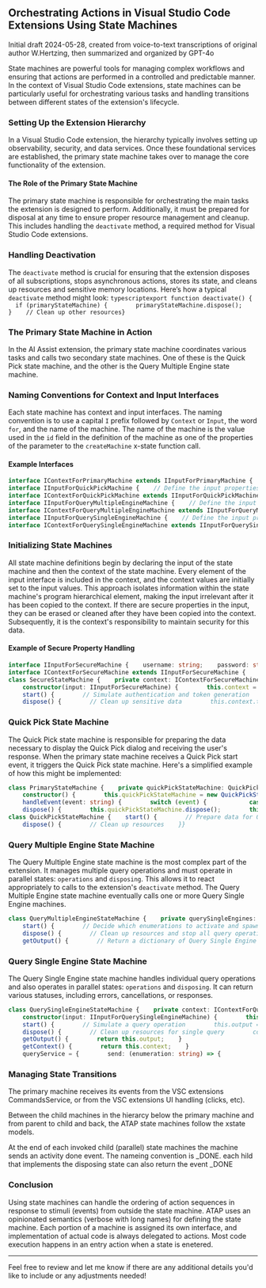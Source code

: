 ## Orchestrating Actions in Visual Studio Code Extensions Using State Machines

Initial draft 2024-05-28, created from voice-to-text transcriptions of original author W.Hertzing, then summarized and organized by GPT-4o

State machines are powerful tools for managing complex workflows and ensuring that actions are performed in a controlled and predictable manner. In the context of Visual Studio Code extensions, state machines can be particularly useful for orchestrating various tasks and handling transitions between different states of the extension's lifecycle.

### Setting Up the Extension Hierarchy

In a Visual Studio Code extension, the hierarchy typically involves setting up observability, security, and data services. Once these foundational services are established, the primary state machine takes over to manage the core functionality of the extension.

#### The Role of the Primary State Machine

The primary state machine is responsible for orchestrating the main tasks the extension is designed to perform. Additionally, it must be prepared for disposal at any time to ensure proper resource management and cleanup. This includes handling the `deactivate` method, a required method for Visual Studio Code extensions.

### Handling Deactivation

The `deactivate` method is crucial for ensuring that the extension disposes of all subscriptions, stops asynchronous actions, stores its state, and cleans up resources and sensitive memory locations. Here’s how a typical `deactivate` method might look:
`typescriptexport function deactivate() {    if (primaryStateMachine) {        primaryStateMachine.dispose();    }    // Clean up other resources}`

### The Primary State Machine in Action

In the AI Assist extension, the primary state machine coordinates various tasks and calls two secondary state machines. One of these is the Quick Pick state machine, and the other is the Query Multiple Engine state machine.

### Naming Conventions for Context and Input Interfaces

Each state machine has context and input interfaces. The naming convention is to use a capital `I` prefix followed by `Context` or `Input`, the word `for`, and the name of the machine. The name of the machine is the value used in the `id` field in the definition of the machine as one of the properties of the parameter to the `createMachine` x-state function call.

#### Example Interfaces

```typescript interface IInputForPrimaryMachine {    // Define the input properties for the primary machine}
interface IContextForPrimaryMachine extends IInputForPrimaryMachine {    // Define the context properties for the primary machine}
interface IInputForQuickPickMachine {    // Define the input properties for the quick pick machine}
interface IContextForQuickPickMachine extends IInputForQuickPickMachine {    // Define the context properties for the quick pick machine}
interface IInputForQueryMultipleEngineMachine {    // Define the input properties for the query multiple engine machine}
interface IContextForQueryMultipleEngineMachine extends IInputForQueryMultipleEngineMachine {    // Define the context properties for the query multiple engine machine}
interface IInputForQuerySingleEngineMachine {    // Define the input properties for the query single engine machine}
interface IContextForQuerySingleEngineMachine extends IInputForQuerySingleEngineMachine {    // Define the context properties for the query single engine machine}
```

### Initializing State Machines

All state machine definitions begin by declaring the input of the state machine and then the context of the state machine. Every element of the input interface is included in the context, and the context values are initially set to the input values. This approach isolates information within the state machine's program hierarchical element, making the input irrelevant after it has been copied to the context.
If there are secure properties in the input, they can be erased or cleaned after they have been copied into the context. Subsequently, it is the context's responsibility to maintain security for this data.

#### Example of Secure Property Handling

```typescript
interface IInputForSecureMachine {    username: string;    password: string; // Secure property}
interface IContextForSecureMachine extends IInputForSecureMachine {    token: string;}
class SecureStateMachine {    private context: IContextForSecureMachine;
    constructor(input: IInputForSecureMachine) {        this.context = { ...input, token: '' };        // Clear sensitive input data        input.password = '';    }
    start() {        // Simulate authentication and token generation        this.context.token = 'secure_token';        console.log(`Authenticated as ${this.context.username}`);    }
    dispose() {        // Clean up sensitive data        this.context.token = '';    }}
```

### Quick Pick State Machine

The Quick Pick state machine is responsible for preparing the data necessary to display the Quick Pick dialog and receiving the user's response. When the primary state machine receives a Quick Pick start event, it triggers the Quick Pick state machine.
Here's a simplified example of how this might be implemented:

```typescript
class PrimaryStateMachine {    private quickPickStateMachine: QuickPickStateMachine;    private queryMultipleEngineStateMachine: QueryMultipleEngineStateMachine;
    constructor() {        this.quickPickStateMachine = new QuickPickStateMachine();        this.queryMultipleEngineStateMachine = new QueryMultipleEngineStateMachine();    }
    handleEvent(event: string) {        switch (event) {            case 'quickPickStart':                this.quickPickStateMachine.start();                break;            case 'queryMultipleEngineStart':                this.queryMultipleEngineStateMachine.start();                break;            // Handle other events        }    }
    dispose() {        this.quickPickStateMachine.dispose();        this.queryMultipleEngineStateMachine.dispose();        // Dispose of other resources    }}
class QuickPickStateMachine {    start() {        // Prepare data for Quick Pick        const items = ['Option 1', 'Option 2', 'Option 3'];        vscode.window.showQuickPick(items).then(selection => {            if (selection) {                console.log(`User selected: ${selection}`);            }        });    }
    dispose() {        // Clean up resources    }}
```

### Query Multiple Engine State Machine

The Query Multiple Engine state machine is the most complex part of the extension. It manages multiple query operations and must operate in parallel states: `operations` and `disposing`. This allows it to react appropriately to calls to the extension's `deactivate` method. The Query Multiple Engine state machine eventually calls one or more Query Single Engine machines.

```typescript
class QueryMultipleEngineStateMachine {    private querySingleEngines: QuerySingleEngineStateMachine[] = [];
    start() {        // Decide which enumerations to activate and spawn Query Single Engine machines        const enumerations = [EnumType1, EnumType2]; // Example enumerations        enumerations.forEach(enumeration => {            const engine = new QuerySingleEngineStateMachine({ enumeration });            this.querySingleEngines.push(engine);            engine.start();        });    }
    dispose() {        // Clean up resources and stop all query operations        this.querySingleEngines.forEach(engine => engine.dispose());    }
    getOutput() {        // Return a dictionary of Query Single Engine machine outputs keyed by enumeration        const output: { [key: string]: any } = {};        this.querySingleEngines.forEach(engine => {            output[engine.getContext().enumeration] = engine.getOutput();        });        return output;    }}
```

### Query Single Engine State Machine

The Query Single Engine state machine handles individual query operations and also operates in parallel states: `operations` and `disposing`. It can return various statuses, including errors, cancellations, or responses.

```typescript
class QuerySingleEngineStateMachine {    private context: IContextForQuerySingleEngineMachine;    private output: any;
    constructor(input: IInputForQuerySingleEngineMachine) {        this.context = { ...input };        this.output = null;    }
    start() {        // Simulate a query operation        this.output = this.queryService.send(this.context.enumeration);    }
    dispose() {        // Clean up resources for single query        console.log(`Disposing query operation for ${this.context.enumeration}`);    }
    getOutput() {        return this.output;    }
    getContext() {        return this.context;    }
    queryService = {        send: (enumeration: string) => {            // Simulate a query service sending a request based on enumeration            console.log(`Query sent for ${enumeration}`);            return `Response for ${enumeration}`;        }    }}
```

### Managing State Transitions

The primary machine receives its events from the VSC extensions CommandsService, or from the VSC extensions UI handling (clicks, etc).

Between the child machines in the hierarcy below the primary machine and from parent to child and back, the ATAP state machines follow the xstate models.

At the end of each invoked child (parallel) state machines the machine sends an activity done event. The nameing convention is <thenameoftheMachine>\_DONE.
each hild that implements the disposing state can also return the event <thenameoftheMachine>\_DONE

### Conclusion

Using state machines can handle the ordering of action sequences in response to stimuli (events) from outside the state machine. ATAP uses an opinionated semantics (verbose with long names) for defining the state machine. Each portion of a machine is assigned its own interface, and implementation of actual code is always delegated to actions. Most code execution happens in an entry action when a state is enetered.

---

Feel free to review and let me know if there are any additional details you'd like to include or any adjustments needed!

```

```
